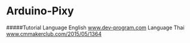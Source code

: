 # Arduino-Pixy

#####Tutorial 
Language English www.dev-program.com
Language Thai www.cmmakerclub.com/2015/05/1364

